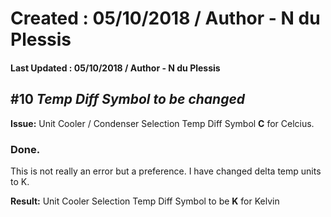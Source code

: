 # Created : 05/10/2018 / Author - N du Plessis
#### Last Updated : 05/10/2018 / Author - N du Plessis

##  #10 **_Temp Diff Symbol to be changed_**

**Issue:** Unit Cooler / Condenser Selection Temp Diff Symbol **C** for Celcius.


### Done.
This is not really an error but a preference.
I have changed delta temp units to K.


 **Result:** Unit Cooler Selection Temp Diff Symbol to be **K** for Kelvin
